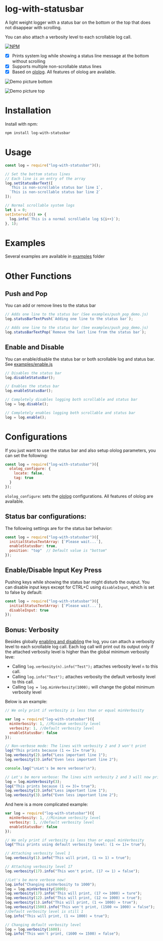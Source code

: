 # log-with-statusbar

A light weight logger with a status bar on the bottom or the top that does not disappear with scrolling.

You can also attach a verbosity level to each scrollable log call.

[![NPM](https://badge.fury.io/js/log-with-statusbar.svg)](https://www.npmjs.com/package/log-with-statusbar)

- [x] Prints system log while showing a status line message at the bottom without scrolling
- [x] Supports multiple non-scrollable status lines
- [x] Based on [ololog](https://github.com/xpl/ololog). All features of ololog are available.

![Demo picture bottom](https://raw.githubusercontent.com/ourarash/log-with-statusbar/master/screenshot2.gif)

![Demo picture top](https://raw.githubusercontent.com/ourarash/log-with-statusbar/master/screenshot_top.gif)

# Installation
Install with npm:

```bash
npm install log-with-statusbar
```

# Usage

```javascript
const log = require("log-with-statusbar")();

// Set the bottom status lines
// Each line is an entry of the array
log.setStatusBarText([
  `This is non-scrollable status bar line 1`,
  `This is non-scrollable status bar line 2`
]);

// Normal scrollable system logs
let i = 0;
setInterval(() => {
  log.info(`This is a normal scrollable log ${i++}`);
}, 1);
```

# Examples

Several examples are available in [examples](examples) folder

# Other Functions
## Push and Pop
You can add or remove lines to the status bar

```javascript
// Adds one line to the status bar (See examples/push_pop_demo.js)
log.statusBarTextPush(`Adding one line to the status bar`);

// Adds one line to the status bar (See examples/push_pop_demo.js)
log.statusBarTextPop(`Remove the last line from the status bar`);
```
## Enable and Disable
You can enable/disable the status bar or both scrollable log and status bar. See [examples/enable.js](examples/enable.js)

```javascript
// Disables the status bar
log.disableStatusBar();

// Enables the status bar
log.enableStatusBar();

// Completely disables logging both scrollable and status bar
log = log.disable();

// Completely enables logging both scrollable and status bar
log = log.enable();
```

# Configurations

If you just want to use the status bar and also setup ololog parameters, you can set the following:

```javascript
const log = require("log-with-statusbar")({
  ololog_configure: {
    locate: false,
    tag: true
  }
});
```

`ololog_configure`: sets the [ololog](https://github.com/xpl/ololog) configurations. All features of ololog are available.

## Status bar configurations:

The following settings are for the status bar behavior:

```javascript
const log = require("log-with-statusbar")({
  initialStatusTextArray: [`Please wait...`],
  enableStatusBar: true,
  position: "top"  // Default value is "bottom"
});
```
## Enable/Disable Input Key Press
Pushing keys while showing the status bar might disturb the output. You can disable input keys except for CTRL+C using `disableInput`, which is set to false by default:

```javascript
const log = require("log-with-statusbar")({
  initialStatusTextArray: [`Please wait...`],
  disableInput: true
});
```

## Bonus: Verbosity
Besides globally [enabling and disabling](#enable-and-Disable) the log, you can attach a verbosity level to each scrollable log call. Each log call will print out its output only if the attached verbosity level is higher than the global minimum verbosity leve:

- Calling `log.verbosity(n).info("Test");` attaches verbosity level `n` to this call.
- Calling `log.info("Test");` attaches verbosity the default verbosity level to this call.
- Calling `log = log.minVerbosity(1000);` will change the global minimum verbosity level

Below is an example:

```javascript
// We only print if verbosity is less than or equal minVerbosity

var log = require("log-with-statusbar")({
  minVerbosity: 1, //Minimum verbosity level
  verbosity: 1, //Default verbosity level
  enableStatusBar: false
});

// Non-verbose mode: The lines with verbosity 2 and 3 won't print
log("This prints because (1 <= 1)= true");
log.verbosity(2).info("Less important line 1");
log.verbosity(3).info("Even less important line 2");

console.log("\nLet's be more verbose!\n");

// Let's be more verbose: The lines with verbosity 2 and 3 will now print
log = log.minVerbosity(3);
log("This prints because (1 <= 3)= true");
log.verbosity(2).info("Less important line 1");
log.verbosity(3).info("Even less important line 2");
```

And here is a more complicated example:

```javascript
var log = require("log-with-statusbar")({
  minVerbosity: 1, //Minimum verbosity level
  verbosity: 1, //Default verbosity level
  enableStatusBar: false
});

// We only print if verbosity is less than or equal minVerbosity
log("This prints using default verbosity level: (1 <= 1)= true");

// Attaching verbosity level 1
log.verbosity(1).info("This will print, (1 <= 1) = true");

// Attaching verbosity level 17
log.verbosity(17).info("This won't print, (17 <= 1) = false");

//Let's be more verbose now!
log.info("Changing minVerbosity to 1000");
log = log.minVerbosity(1000);
log.verbosity(17).info("This will print, (17 <= 1000) = ture");
log.verbosity(12).info("This will print, (12 <= 1000) = true");
log.verbosity(1).info("This will print, (1 <= 1000) = true");
log.verbosity(1500).info("This won't print, (1500 <= 1000) = false");
//Default verbosity level is still 1
log.info("This will print, (1 <= 1000) = true");

// Changing default verbosity level
log = log.verbosity(1600);
log.info("This won't print, (1600 <= 1500) = false");
```
